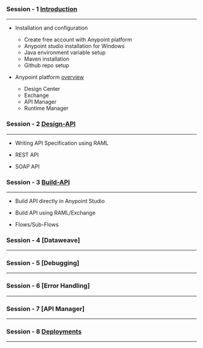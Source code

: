 ### Session - 1 [Introduction](https://github.com/Mulesoft-Tutorials/Documents/blob/master/Introduction.md)
- - - -

* Installation and configuration

    * Create free account with Anypoint platform
    * Anypoint studio installation for Windows
    * Java environment variable setup
    * Maven installation
    * Github repo setup
    
* Anypoint platform [overview](https://github.com/Mulesoft-Tutorials/Documents/blob/master/Anypoint-Platform.md)

   *  Design Center
   *  Exchange
   *  API Manager
   *  Runtime Manager
   
### Session - 2 [Design-API](https://github.com/Mulesoft-Tutorials/Documents/blob/master/Designing-API.md)
- - - -

* Writing API Specification using RAML

* REST API

* SOAP API

### Session - 3 [Build-API](https://github.com/Mulesoft-Tutorials/Documents/blob/master/Building-API.md)
- - - -

* Build API directly in Anypoint Studio

* Build API using RAML/Exchange

* Flows/Sub-Flows

### Session - 4 [Dataweave]
- - - -


### Session - 5 [Debugging]
- - - -

### Session - 6 [Error Handling]
- - - -

### Session - 7 [API Manager]
- - - -

### Session - 8 [Deployments](https://github.com/Mulesoft-Tutorials/Documents/blob/master/Deployments.md)
- - - -
   
   
